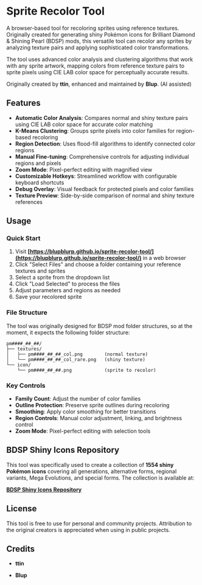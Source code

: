 # Sprite Recolor Tool

A browser-based tool for recoloring sprites using reference textures. Originally created for generating shiny Pokémon icons for Brilliant Diamond & Shining Pearl (BDSP) mods, this versatile tool can recolor any sprites by analyzing texture pairs and applying sophisticated color transformations.

The tool uses advanced color analysis and clustering algorithms that work with any sprite artwork, mapping colors from reference texture pairs to sprite pixels using CIE LAB color space for perceptually accurate results.

Originally created by **ttin**, enhanced and maintained by **Blup**. (AI assisted)

## Features

- **Automatic Color Analysis**: Compares normal and shiny texture pairs using CIE LAB color space for accurate color matching
- **K-Means Clustering**: Groups sprite pixels into color families for region-based recoloring
- **Region Detection**: Uses flood-fill algorithms to identify connected color regions
- **Manual Fine-tuning**: Comprehensive controls for adjusting individual regions and pixels
- **Zoom Mode**: Pixel-perfect editing with magnified view
- **Customizable Hotkeys**: Streamlined workflow with configurable keyboard shortcuts
- **Debug Overlay**: Visual feedback for protected pixels and color families
- **Texture Preview**: Side-by-side comparison of normal and shiny texture references

## Usage

### Quick Start

1. Visit **[https://blupblurp.github.io/sprite-recolor-tool/](https://blupblurp.github.io/sprite-recolor-tool/)** in a web browser
2. Click "Select Files" and choose a folder containing your reference textures and sprites
3. Select a sprite from the dropdown list
4. Click "Load Selected" to process the files
5. Adjust parameters and regions as needed
6. Save your recolored sprite

### File Structure

The tool was originally designed for BDSP mod folder structures, so at the moment, it expects the following folder structure:

```text
pm####_##_##/
├── textures/
│   ├── pm####_##_##_col.png        (normal texture)
│   └── pm####_##_##_col_rare.png   (shiny texture)
└── icon/
    └── pm####_##_##.png            (sprite to recolor)
```

### Key Controls

- **Family Count**: Adjust the number of color families
- **Outline Protection**: Preserve sprite outlines during recoloring
- **Smoothing**: Apply color smoothing for better transitions
- **Region Controls**: Manual color adjustment, linking, and brightness control
- **Zoom Mode**: Pixel-perfect editing with selection tools

## BDSP Shiny Icons Repository

This tool was specifically used to create a collection of **1554 shiny Pokémon icons** covering all generations, alternative forms, regional variants, Mega Evolutions, and special forms. The collection is available at:

**[BDSP Shiny Icons Repository](https://github.com/BlupBlurp/bdsp-shiny-icons)**

## License

This tool is free to use for personal and community projects. Attribution to the original creators is appreciated when using in public projects.

## Credits

- **ttin**

- **Blup**
